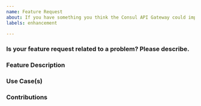 ```yaml
---
name: Feature Request
about: If you have something you think the Consul API Gateway could improve or add support for.
labels: enhancement

---
```


<!--- When filing a feature request, please include the following headings if possible. Any example text in this template can be deleted. --->

### Is your feature request related to a problem? Please describe.

<!--- A clear and concise description of the problem you are facing. Describe what workarounds, if any, that you have tried prior to creating this feature request. --->

### Feature Description

<!--- A description what this feature is and how it addresses the problem you are having. Describe potential UX for the feature if possible. --->

### Use Case(s)

<!--- Use cases where this feature is applicable for Consul API Gateway (i.e. type of application, type of Consul use case i.e. Service Mesh, Service Discovery). --->

### Contributions

<!--- Are you able to contribute the changes to make this feature work? --->
